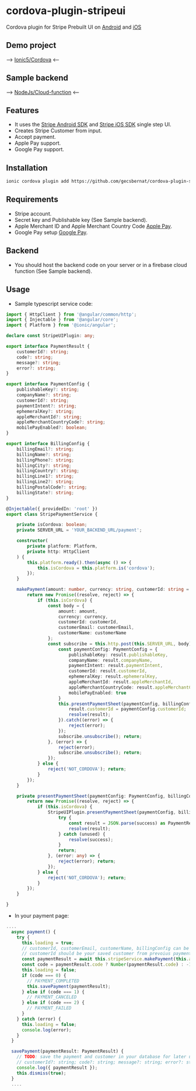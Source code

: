 # cordova-plugin-stripeui
Cordova plugin for Stripe Prebuilt UI on [Android](https://stripe.com/docs/payments/accept-a-payment?platform=android) and [iOS](https://stripe.com/docs/payments/accept-a-payment?platform=ios)

## Demo project
 --> [Ionic5/Cordova](https://github.com/gecsbernat/cordova-plugin-stripeui-demo) <--

## Sample backend
 --> [NodeJs/Cloud-function](https://github.com/gecsbernat/cordova-plugin-stripeui-server) <--

## Features

- It uses the [Stripe Android SDK](https://github.com/stripe/stripe-android) and [Stripe iOS SDK](https://github.com/stripe/stripe-ios) single step UI.
- Creates Stripe Customer from input.
- Accept payment.
- Apple Pay support.
- Google Pay support.

## Installation
```sh
ionic cordova plugin add https://github.com/gecsbernat/cordova-plugin-stripeui.git
```

## Requirements
- Stripe account.
- Secret key and Publishable key (See Sample backend).
- Apple Merchant ID and Apple Merchant Country Code [Apple Pay](https://stripe.com/docs/payments/accept-a-payment?platform=ios&ui=payment-sheet#apple-pay).
- Google Pay setup [Google Pay](https://stripe.com/docs/payments/accept-a-payment?platform=android&ui=payment-sheet#google-pay).

## Backend
- You should host the backend code on your server or in a firebase cloud function (See Sample backend).

## Usage

- Sample typescript service code:
```typescript
import { HttpClient } from '@angular/common/http';
import { Injectable } from '@angular/core';
import { Platform } from '@ionic/angular';

declare const StripeUIPlugin: any;

export interface PaymentResult {
    customerId?: string;
    code?: string;
    message?: string;
    error?: string;
}

export interface PaymentConfig {
    publishableKey?: string;
    companyName?: string;
    customerId?: string;
    paymentIntent?: string;
    ephemeralKey?: string;
    appleMerchantId?: string;
    appleMerchantCountryCode?: string;
    mobilePayEnabled?: boolean;
}

export interface BillingConfig {
    billingEmail?: string;
    billingName?: string;
    billingPhone?: string;
    billingCity?: string;
    billingCountry?: string;
    billingLine1?: string;
    billingLine2?: string;
    billingPostalCode?: string;
    billingState?: string;
}

@Injectable({ providedIn: 'root' })
export class StripePaymentService {

    private isCordova: boolean;
    private SERVER_URL = 'YOUR_BACKEND_URL/payment';

    constructor(
        private platform: Platform,
        private http: HttpClient
    ) {
        this.platform.ready().then(async () => {
            this.isCordova = this.platform.is('cordova');
        });
    }

    makePayment(amount: number, currency: string, customerId: string = null, customerEmail: string = null, customerName: string = null, billingConfig: BillingConfig): Promise<PaymentResult> {
        return new Promise((resolve, reject) => {
            if (this.isCordova) {
                const body = {
                    amount: amount,
                    currency: currency,
                    customerId: customerId,
                    customerEmail: customerEmail,
                    customerName: customerName
                };
                const subscribe = this.http.post(this.SERVER_URL, body).subscribe((result: any) => {
                    const paymentConfig: PaymentConfig = {
                        publishableKey: result.publishableKey,
                        companyName: result.companyName,
                        paymentIntent: result.paymentIntent,
                        customerId: result.customerId,
                        ephemeralKey: result.ephemeralKey,
                        appleMerchantId: result.appleMerchantId,
                        appleMerchantCountryCode: result.appleMerchantCountryCode,
                        mobilePayEnabled: true
                    }
                    this.presentPaymentSheet(paymentConfig, billingConfig).then((result) => {
                        result.customerId = paymentConfig.customerId;
                        resolve(result);
                    }).catch((error) => {
                        reject(error);
                    });
                    subscribe.unsubscribe(); return;
                }, (error) => {
                    reject(error);
                    subscribe.unsubscribe(); return;
                });
            } else {
                reject('NOT_CORDOVA'); return;
            }
        });
    }

    private presentPaymentSheet(paymentConfig: PaymentConfig, billingConfig: BillingConfig): Promise<PaymentResult> {
        return new Promise((resolve, reject) => {
            if (this.isCordova) {
                StripeUIPlugin.presentPaymentSheet(paymentConfig, billingConfig, (success: any) => {
                    try {
                        const result = JSON.parse(success) as PaymentResult;
                        resolve(result);
                    } catch (unused) {
                        resolve(success);
                    }
                    return;
                }, (error: any) => {
                    reject(error); return;
                });
            } else {
                reject('NOT_CORDOVA'); return;
            }
        });
    }

}
```

- In your payment page:
```typescript
....
  async payment() {
    try {
      this.loading = true;
      // customerId, customerEmail, customerName, billingConfig can be null.
      // customerId should be your saved customer from prevoius payment.
      const paymentResult = await this.stripeService.makePayment(this.amount, this.currency, this.customerId, this.customerEmail, this.customerName, this.billingConfig);
      const code = paymentResult.code ? Number(paymentResult.code) : -1;
      this.loading = false;
      if (code === 0) {
        // PAYMENT_COMPLETED
        this.savePayment(paymentResult);
      } else if (code === 1) {
        // PAYMENT_CANCELED
      } else if (code === 2) {
        // PAYMENT_FAILED
      }
    } catch (error) {
      this.loading = false;
      console.log(error);
    }
  }

  savePayment(paymentResult: PaymentResult) {
    // TODO: save the payment and customer in your database for later use...
    // customerId?: string; code?: string; message?: string; error?: string;
    console.log({ paymentResult });
    this.dismiss(true);
  }
  ....
```

